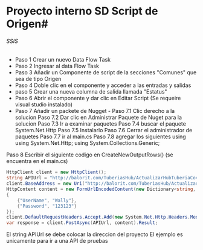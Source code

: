 # Proyecto interno SD Script de Origen#

###### SSIS ######
- Paso 1 Crear un nuevo Data Flow Task
- Paso 2 Ingresar al data Flow Task 
- Paso 3 Añadir un Componente de script de la secciones "Comunes" que sea de tipo Origen
- Paso 4 Doble clic en el componente y acceder a las entradas y salidas
- paso 5 Crear una nueva columna de salida llamada "Estatus"
- Paso 6 Abrir el componente y dar clic en Editar Script (Se requeire visual studio instalado)
- Paso 7 Añadir un packete de Nugget -
    Paso 7.1 Clic derecho a la solucion 
    Paso 7.2 Dar clic en Administrar Paquete de Nuget para la solucion
    Paso 7.3 Ir a examinar paquetes
    Paso 7.4 buscar el paquete System.Net.Http
    Paso 7.5 Instalarlo
    Paso 7.6 Cerrar el administrador de paquetes
    Paso 7.7 ir al main.cs
    Paso 7.8 agregar los siguientes using 
        using System.Net.Http;
        using System.Collections.Generic;

Paso 8 Escribir el siguiente codigo en CreateNewOutputRows() (se encuentra en el main.cs)

```C#
HttpClient client = new HttpClient();
string APIUrl = "http://balorit.com/TuberiasHub/ActualizarHubTuberiaCovid";
client.BaseAddress = new Uri("http://balorit.com/TuberiasHub/ActualizarHubTuberiaCovid");
HttpContent content = new FormUrlEncodedContent(new Dictionary<string, string>
{
    {"UserName", "Wally"},
    {"Password", "123123"}
});
client.DefaultRequestHeaders.Accept.Add(new System.Net.Http.Headers.MediaTypeWithQualityHeaderValue("application/json"));
var response = client.PostAsync(APIUrl, content).Result;
```



El string APIUrl se debe colocar la direccion del proyecto
El ejemplo es unicamente para ir a una API de pruebas
